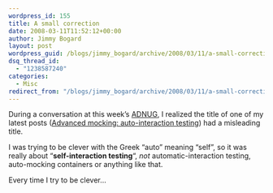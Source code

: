 ```yaml
---
wordpress_id: 155
title: A small correction
date: 2008-03-11T11:52:12+00:00
author: Jimmy Bogard
layout: post
wordpress_guid: /blogs/jimmy_bogard/archive/2008/03/11/a-small-correction.aspx
dsq_thread_id:
  - "1238587240"
categories:
  - Misc
redirect_from: "/blogs/jimmy_bogard/archive/2008/03/11/a-small-correction.aspx/"
---
```

During a conversation at this week&#8217;s [ADNUG](http://adnug.org/), I realized the title of one of my latest posts ([Advanced mocking: auto-interaction testing](https://lostechies.com/blogs/jimmy_bogard/archive/2008/03/05/advanced-mocking-auto-interaction-testing.aspx)) had a misleading title.

I was trying to be clever with the Greek &#8220;auto&#8221; meaning &#8220;self&#8221;, so it was really about &#8220;**self-interaction testing**&#8220;, _not_ automatic-interaction testing, auto-mocking containers or anything like that.

Every time I try to be clever&#8230;